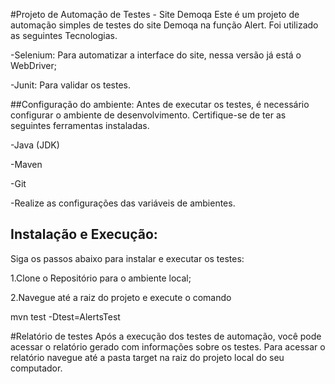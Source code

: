 
#Projeto de Automação de Testes - Site Demoqa
Este é um projeto de automação simples de testes do site Demoqa na função Alert. Foi utilizado as seguintes Tecnologias.

-Selenium: Para automatizar a interface do site, nessa versão já está o WebDriver;

-Junit: Para validar os testes.

##Configuração do ambiente: 
Antes de executar os testes, é necessário configurar o ambiente de desenvolvimento. Certifique-se de ter as seguintes ferramentas instaladas.

-Java (JDK)

-Maven

-Git

-Realize as configurações das variáveis de ambientes.

## Instalação e Execução: 

Siga os passos abaixo para instalar e executar os testes:

1.Clone o Repositório para o ambiente local;

2.Navegue até a raiz do projeto e execute o comando

 mvn test -Dtest=AlertsTest

#Relatório de testes 
Após a execução dos testes de automação, você pode acessar o relatório gerado com informações sobre os testes.
Para acessar o relatório navegue até a pasta target na raiz do projeto local do seu computador.


